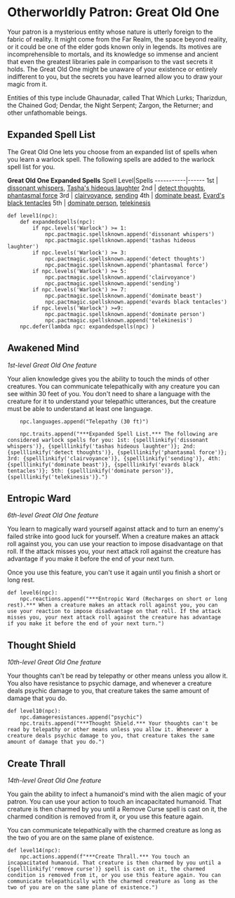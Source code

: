 # Otherworldly Patron: Great Old One
Your patron is a mysterious entity whose nature is utterly foreign to the fabric of reality. It might come from the Far Realm, the space beyond reality, or it could be one of the elder gods known only in legends. Its motives are incomprehensible to mortals, and its knowledge so immense and ancient that even the greatest libraries pale in comparison to the vast secrets it holds. The Great Old One might be unaware of your existence or entirely indifferent to you, but the secrets you have learned allow you to draw your magic from it.

Entities of this type include Ghaunadar, called That Which Lurks; Tharizdun, the Chained God; Dendar, the Night Serpent; Zargon, the Returner; and other unfathomable beings.

## Expanded Spell List
The Great Old One lets you choose from an expanded list of spells when you learn a warlock spell. The following spells are added to the warlock spell list for you.

**Great Old One Expanded Spells**
Spell Level|Spells
-----------|------
1st | [dissonant whispers](../../Magic/Spells/dissonant-whispers.md), [Tasha's hideous laughter](../../Magic/Spells/tashas-hideous-laughter.md)
2nd | [detect thoughts](../../Magic/Spells/detect-thoughts.md), [phantasmal force](../../Magic/Spells/phantasmal-force.md)
3rd | [clairvoyance](../../Magic/Spells/clairvoyance.md), [sending](../../Magic/Spells/sending.md)
4th | [dominate beast](../../Magic/Spells/dominate-beast.md), [Evard's black tentacles](../../Magic/Spells/evards-black-tentacles.md)
5th | [dominate person](../../Magic/Spells/dominate-person.md), [telekinesis](../../Magic/Spells/telekinesis.md)

```
def level1(npc):
    def expandedspells(npc):
        if npc.levels('Warlock') >= 1:
            npc.pactmagic.spellsknown.append('dissonant whispers')
            npc.pactmagic.spellsknown.append('tashas hideous laughter')
        if npc.levels('Warlock') >= 3:
            npc.pactmagic.spellsknown.append('detect thoughts')
            npc.pactmagic.spellsknown.append('phantasmal force')
        if npc.levels('Warlock') >= 5:
            npc.pactmagic.spellsknown.append('clairvoyance')
            npc.pactmagic.spellsknown.append('sending')
        if npc.levels('Warlock') >= 7:
            npc.pactmagic.spellsknown.append('dominate beast')
            npc.pactmagic.spellsknown.append('evards black tentacles')
        if npc.levels('Warlock') >=9:
            npc.pactmagic.spellsknown.append('dominate person')
            npc.pactmagic.spellsknown.append('telekinesis')
    npc.defer(lambda npc: expandedspells(npc) )
```

## Awakened Mind
*1st-level Great Old One feature*

Your alien knowledge gives you the ability to touch the minds of other creatures. You can communicate telepathically with any creature you can see within 30 feet of you. You don't need to share a language with the creature for it to understand your telepathic utterances, but the creature must be able to understand at least one language.

```
    npc.languages.append("Telepathy (30 ft)")

    npc.traits.append("***Expanded Spell List.*** The following are considered warlock spells for you: 1st: {spelllinkify('dissonant whispers')}, {spelllinkify('tashas hideous laughter')}; 2nd: {spelllinkify('detect thoughts')}, {spelllinkify('phantasmal force')}; 3rd: {spelllinkify('clairvoyance')}, {spelllinkify('sending')}, 4th: {spelllinkify('dominate beast')}, {spelllinkify('evards black tentacles')}; 5th: {spelllinkify('dominate person')}, {spelllinkify('telekinesis')}.") 
```

## Entropic Ward
*6th-level Great Old One feature*

You learn to magically ward yourself against attack and to turn an enemy's failed strike into good luck for yourself. When a creature makes an attack roll against you, you can use your reaction to impose disadvantage on that roll. If the attack misses you, your next attack roll against the creature has advantage if you make it before the end of your next turn.

Once you use this feature, you can't use it again until you finish a short or long rest.

```
def level6(npc):
    npc.reactions.append("***Entropic Ward (Recharges on short or long rest).*** When a creature makes an attack roll against you, you can use your reaction to impose disadvantage on that roll. If the attack misses you, your next attack roll against the creature has advantage if you make it before the end of your next turn.")
```

## Thought Shield
*10th-level Great Old One feature*

Your thoughts can't be read by telepathy or other means unless you allow it. You also have resistance to psychic damage, and whenever a creature deals psychic damage to you, that creature takes the same amount of damage that you do.

```
def level10(npc):
    npc.damageresistances.append("psychic")
    npc.traits.append("***Thought Shield.*** Your thoughts can't be read by telepathy or other means unless you allow it. Whenever a creature deals psychic damage to you, that creature takes the same amount of damage that you do.")
```

## Create Thrall
*14th-level Great Old One feature*

You gain the ability to infect a humanoid's mind with the alien magic of your patron. You can use your action to touch an incapacitated humanoid. That creature is then charmed by you until a Remove Curse spell is cast on it, the charmed condition is removed from it, or you use this feature again.

You can communicate telepathically with the charmed creature as long as the two of you are on the same plane of existence.

```
def level14(npc):
    npc.actions.append(f"***Create Thrall.*** You touch an incapacitated humanoid. That creature is then charmed by you until a {spelllinkify('remove curse')} spell is cast on it, the charmed condition is removed from it, or you use this feature again. You can communicate telepathically with the charmed creature as long as the two of you are on the same plane of existence.")
```

